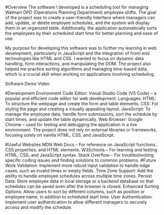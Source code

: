 #Overview
The software I developed is a scheduling tool for managing Walmart OPD (Operations Planning Department) employee shifts. The goal of the project was to create a user-friendly interface where managers can add, update, or delete employee schedules, and the system will display them in an organized table. Additionally, the application automatically sorts the employees by their scheduled start time for better planning and ease of use.

My purpose for developing this software was to further my learning in web development, particularly in JavaScript and the integration of front-end technologies like HTML and CSS. I wanted to focus on dynamic data handling, form interactions, and manipulating the DOM. The project also helped me practice sorting algorithms and managing time-based data, which is a crucial skill when working on applications involving scheduling.

Software Demo Video

#Development Environment
Code Editor: Visual Studio Code (VS Code) – a popular and efficient code editor for web development.
Languages:
HTML: To structure the webpage and create the form and table elements.
CSS: For styling the page and creating a visually appealing layout.
JavaScript: To manage the employee data, handle form submissions, sort the schedule by start times, and update the table dynamically.
Web Browser: Google Chrome – used for testing and debugging the application in a live environment.
The project does not rely on external libraries or frameworks, focusing solely on vanilla HTML, CSS, and JavaScript.

#Useful Websites
MDN Web Docs – For reference on JavaScript functions, CSS properties, and HTML elements.
W3Schools – For learning and testing HTML, CSS, and JavaScript syntax.
Stack Overflow – For troubleshooting specific coding issues and finding solutions to common problems.
#Future Work
Validation: Implement more robust input validation to handle edge cases, such as invalid times or empty fields.
Time Zone Support: Add the ability to handle employee schedules across multiple time zones.
Persist Data: Store employee data in local storage or a backend database so that schedules can be saved even after the browser is closed.
Enhanced Sorting Options: Allow users to sort by different columns, such as position or employee name, in addition to scheduled start time.
User Authentication: Implement user authentication to allow different managers to securely access and modify the schedule.
